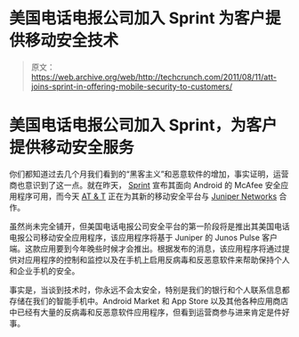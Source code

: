 # 美国电话电报公司加入 Sprint 为客户提供移动安全技术

> 原文：<https://web.archive.org/web/http://techcrunch.com/2011/08/11/att-joins-sprint-in-offering-mobile-security-to-customers/>

# 美国电话电报公司加入 Sprint，为客户提供移动安全服务

你们都知道过去几个月我们看到的“黑客主义”和恶意软件的增加，事实证明，运营商也意识到了这一点。就在昨天， [Sprint](https://web.archive.org/web/20230203134601/https://techcrunch.com/tag/sprint) 宣布其面向 Android 的 McAfee 安全应用程序可用，而今天 [AT & T](https://web.archive.org/web/20230203134601/https://techcrunch.com/tag/at&t) 正在为其新的移动安全平台与 [Juniper Networks](https://web.archive.org/web/20230203134601/https://techcrunch.com/tag/juniper/) 合作。

虽然尚未完全铺开，但美国电话电报公司安全平台的第一阶段将是推出其美国电话电报公司移动安全应用程序，该应用程序将基于 Juniper 的 Junos Pulse 客户端。这款应用要到今年晚些时候才会推出。根据发布的消息，该应用程序将通过提供对应用程序的控制和监控以及在手机上启用反病毒和反恶意软件来帮助保持个人和企业手机的安全。

事实是，当谈到技术时，你永远不会太安全，特别是我们的银行和个人联系信息都存储在我们的智能手机中。Android Market 和 App Store 以及其他各种应用商店中已经有大量的反病毒和反恶意软件应用程序，但看到运营商参与进来肯定是件好事。